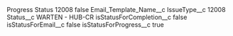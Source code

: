 <?xml version="1.0" encoding="UTF-8"?>
<CustomMetadata xmlns="http://soap.sforce.com/2006/04/metadata" xmlns:xsi="http://www.w3.org/2001/XMLSchema-instance" xmlns:xsd="http://www.w3.org/2001/XMLSchema">
    <label>Progress Status 12008</label>
    <protected>false</protected>
    <values>
        <field>Email_Template_Name__c</field>
        <value xsi:nil="true"/>
    </values>
    <values>
        <field>IssueType__c</field>
        <value xsi:type="xsd:string">12008</value>
    </values>
    <values>
        <field>Status__c</field>
        <value xsi:type="xsd:string">WARTEN - HUB-CR</value>
    </values>
    <values>
        <field>isStatusForCompletion__c</field>
        <value xsi:type="xsd:boolean">false</value>
    </values>
    <values>
        <field>isStatusForEmail__c</field>
        <value xsi:type="xsd:boolean">false</value>
    </values>
    <values>
        <field>isStatusForProgress__c</field>
        <value xsi:type="xsd:boolean">true</value>
    </values>
</CustomMetadata>
